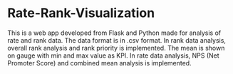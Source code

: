 # Rate-Rank-Visualization
This is a web app developed from Flask and Python made for analysis of rate and rank data. The data format is in .csv format. In rank data analysis, overall rank analysis and rank priority is implemented. The mean is shown on gauge with min and max value as KPI. In rate data analysis, NPS (Net Promoter Score) and combined mean analysis is implemented.
